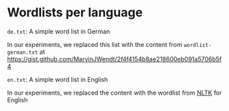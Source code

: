 Wordlists per language
=====

`de.txt`: A simple word list in German

In our experiments, we replaced this list with the content from
`wordlist-german.txt` at https://gist.github.com/MarvinJWendt/2f4f4154b8ae218600eb091a5706b5f4

`en.txt`: A simple word list in English

In our experiments, we replaced the content with the wordlist from [NLTK](https://www.nltk.org/data.html) for English
